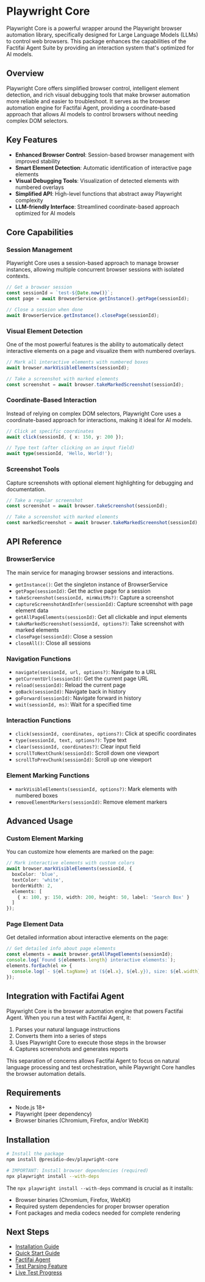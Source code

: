 # Playwright Core

Playwright Core is a powerful wrapper around the Playwright browser automation library, specifically designed for Large Language Models (LLMs) to control web browsers. This package enhances the capabilities of the Factifai Agent Suite by providing an interaction system that's optimized for AI models.

## Overview

Playwright Core offers simplified browser control, intelligent element detection, and rich visual debugging tools that make browser automation more reliable and easier to troubleshoot. It serves as the browser automation engine for Factifai Agent, providing a coordinate-based approach that allows AI models to control browsers without needing complex DOM selectors.

## Key Features

- **Enhanced Browser Control**: Session-based browser management with improved stability
- **Smart Element Detection**: Automatic identification of interactive page elements
- **Visual Debugging Tools**: Visualization of detected elements with numbered overlays
- **Simplified API**: High-level functions that abstract away Playwright complexity
- **LLM-friendly Interface**: Streamlined coordinate-based approach optimized for AI models

## Core Capabilities

### Session Management

Playwright Core uses a session-based approach to manage browser instances, allowing multiple concurrent browser sessions with isolated contexts.

```typescript
// Get a browser session
const sessionId = `test-${Date.now()}`;
const page = await BrowserService.getInstance().getPage(sessionId);

// Close a session when done
await BrowserService.getInstance().closePage(sessionId);
```

### Visual Element Detection

One of the most powerful features is the ability to automatically detect interactive elements on a page and visualize them with numbered overlays.

```typescript
// Mark all interactive elements with numbered boxes
await browser.markVisibleElements(sessionId);

// Take a screenshot with marked elements
const screenshot = await browser.takeMarkedScreenshot(sessionId);
```

### Coordinate-Based Interaction

Instead of relying on complex DOM selectors, Playwright Core uses a coordinate-based approach for interactions, making it ideal for AI models.

```typescript
// Click at specific coordinates
await click(sessionId, { x: 150, y: 200 });

// Type text (after clicking on an input field)
await type(sessionId, 'Hello, World!');
```

### Screenshot Tools

Capture screenshots with optional element highlighting for debugging and documentation.

```typescript
// Take a regular screenshot
const screenshot = await browser.takeScreenshot(sessionId);

// Take a screenshot with marked elements
const markedScreenshot = await browser.takeMarkedScreenshot(sessionId);
```

## API Reference

### BrowserService

The main service for managing browser sessions and interactions.

- `getInstance()`: Get the singleton instance of BrowserService
- `getPage(sessionId)`: Get the active page for a session
- `takeScreenshot(sessionId, minWaitMs?)`: Capture a screenshot
- `captureScreenshotAndInfer(sessionId)`: Capture screenshot with page element data
- `getAllPageElements(sessionId)`: Get all clickable and input elements
- `takeMarkedScreenshot(sessionId, options?)`: Take screenshot with marked elements
- `closePage(sessionId)`: Close a session
- `closeAll()`: Close all sessions

### Navigation Functions

- `navigate(sessionId, url, options?)`: Navigate to a URL
- `getCurrentUrl(sessionId)`: Get the current page URL
- `reload(sessionId)`: Reload the current page
- `goBack(sessionId)`: Navigate back in history
- `goForward(sessionId)`: Navigate forward in history
- `wait(sessionId, ms)`: Wait for a specified time

### Interaction Functions

- `click(sessionId, coordinates, options?)`: Click at specific coordinates
- `type(sessionId, text, options?)`: Type text
- `clear(sessionId, coordinates?)`: Clear input field
- `scrollToNextChunk(sessionId)`: Scroll down one viewport
- `scrollToPrevChunk(sessionId)`: Scroll up one viewport

### Element Marking Functions

- `markVisibleElements(sessionId, options?)`: Mark elements with numbered boxes
- `removeElementMarkers(sessionId)`: Remove element markers

## Advanced Usage

### Custom Element Marking

You can customize how elements are marked on the page:

```typescript
// Mark interactive elements with custom colors
await browser.markVisibleElements(sessionId, {
  boxColor: 'blue',
  textColor: 'white',
  borderWidth: 2,
  elements: [
    { x: 100, y: 150, width: 200, height: 50, label: 'Search Box' }
  ]
});
```

### Page Element Data

Get detailed information about interactive elements on the page:

```typescript
// Get detailed info about page elements
const elements = await browser.getAllPageElements(sessionId);
console.log(`Found ${elements.length} interactive elements:`);
elements.forEach(el => {
  console.log(`- ${el.tagName} at (${el.x}, ${el.y}), size: ${el.width}x${el.height}`);
});
```

## Integration with Factifai Agent

Playwright Core is the browser automation engine that powers Factifai Agent. When you run a test with Factifai Agent, it:

1. Parses your natural language instructions
2. Converts them into a series of steps
3. Uses Playwright Core to execute those steps in the browser
4. Captures screenshots and generates reports

This separation of concerns allows Factifai Agent to focus on natural language processing and test orchestration, while Playwright Core handles the browser automation details.

## Requirements

- Node.js 18+
- Playwright (peer dependency)
- Browser binaries (Chromium, Firefox, and/or WebKit)

## Installation

```bash
# Install the package
npm install @presidio-dev/playwright-core

# IMPORTANT: Install browser dependencies (required)
npx playwright install --with-deps
```

The `npx playwright install --with-deps` command is crucial as it installs:
- Browser binaries (Chromium, Firefox, WebKit)
- Required system dependencies for proper browser operation
- Font packages and media codecs needed for complete rendering

## Next Steps

- [Installation Guide](/getting-started/installation)
- [Quick Start Guide](/getting-started/quick-start)
- [Factifai Agent](/tools/factifai-agent/)
- [Test Parsing Feature](/features/test-parsing)
- [Live Test Progress](/features/live-progress)
